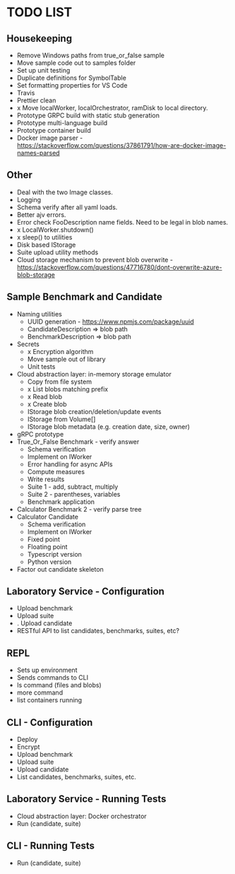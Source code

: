# TODO LIST

## Housekeeping
* Remove Windows paths from true_or_false sample
* Move sample code out to samples folder
* Set up unit testing
* Duplicate definitions for SymbolTable
* Set formatting properties for VS Code
* Travis
* Prettier clean
* x Move localWorker, localOrchestrator, ramDisk to local directory.
* Prototype GRPC build with static stub generation
* Prototype multi-language build
* Prototype container build
* Docker image parser - https://stackoverflow.com/questions/37861791/how-are-docker-image-names-parsed

## Other
* Deal with the two Image classes.
* Logging
* Schema verify after all yaml loads.
* Better ajv errors.
* Error check FooDescription name fields. Need to be legal in blob names.
* x LocalWorker.shutdown()
* x sleep() to utilities
* Disk based IStorage
* Suite upload utility methods
* Cloud storage mechanism to prevent blob overwrite - https://stackoverflow.com/questions/47716780/dont-overwrite-azure-blob-storage

## Sample Benchmark and Candidate
* Naming utilities
    * UUID generation - https://www.npmjs.com/package/uuid
    * CandidateDescription => blob path
    * BenchmarkDescription => blob path
* Secrets
    * x Encryption algorithm
    * Move sample out of library
    * Unit tests
* Cloud abstraction layer: in-memory storage emulator
    * Copy from file system
    * x List blobs matching prefix
    * x Read blob
    * x Create blob
    * IStorage blob creation/deletion/update events
    * IStorage from Volume[]
    * IStorage blob metadata (e.g. creation date, size, owner)
* gRPC prototype
* True_Or_False Benchmark - verify answer
    * Schema verification
    * Implement on IWorker
    * Error handling for async APIs
    * Compute measures
    * Write results
    * Suite 1 - add, subtract, multiply
    * Suite 2 - parentheses, variables
    * Benchmark application
* Calculator Benchmark 2 - verify parse tree
* Calculator Candidate
    * Schema verification
    * Implement on IWorker
    * Fixed point
    * Floating point
    * Typescript version
    * Python version
* Factor out candidate skeleton

## Laboratory Service - Configuration
* Upload benchmark
* Upload suite
* . Upload candidate
* RESTful API to list candidates, benchmarks, suites, etc?

## REPL
* Sets up environment
* Sends commands to CLI
* ls command (files and blobs)
* more command
* list containers running

## CLI - Configuration
* Deploy
* Encrypt
* Upload benchmark
* Upload suite
* Upload candidate
* List candidates, benchmarks, suites, etc.

## Laboratory Service - Running Tests
* Cloud abstraction layer: Docker orchestrator
* Run (candidate, suite)

## CLI - Running Tests
* Run (candidate, suite)
